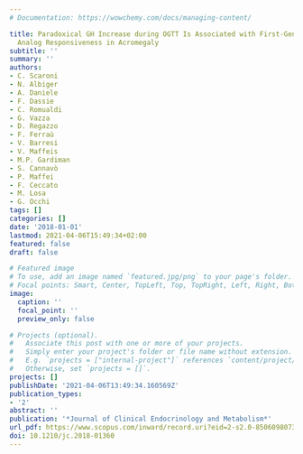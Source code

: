 ```yaml
---
# Documentation: https://wowchemy.com/docs/managing-content/

title: Paradoxical GH Increase during OGTT Is Associated with First-Generation Somatostatin
  Analog Responsiveness in Acromegaly
subtitle: ''
summary: ''
authors:
- C. Scaroni
- N. Albiger
- A. Daniele
- F. Dassie
- C. Romualdi
- G. Vazza
- D. Regazzo
- F. Ferraù
- V. Barresi
- V. Maffeis
- M.P. Gardiman
- S. Cannavò
- P. Maffei
- F. Ceccato
- M. Losa
- G. Occhi
tags: []
categories: []
date: '2018-01-01'
lastmod: 2021-04-06T15:49:34+02:00
featured: false
draft: false

# Featured image
# To use, add an image named `featured.jpg/png` to your page's folder.
# Focal points: Smart, Center, TopLeft, Top, TopRight, Left, Right, BottomLeft, Bottom, BottomRight.
image:
  caption: ''
  focal_point: ''
  preview_only: false

# Projects (optional).
#   Associate this post with one or more of your projects.
#   Simply enter your project's folder or file name without extension.
#   E.g. `projects = ["internal-project"]` references `content/project/deep-learning/index.md`.
#   Otherwise, set `projects = []`.
projects: []
publishDate: '2021-04-06T13:49:34.160569Z'
publication_types:
- '2'
abstract: ''
publication: '*Journal of Clinical Endocrinology and Metabolism*'
url_pdf: https://www.scopus.com/inward/record.uri?eid=2-s2.0-85060980738&doi=10.1210%2fjc.2018-01360&partnerID=40&md5=8c60f92631e5bc1e864082a59479f617
doi: 10.1210/jc.2018-01360
---
```

